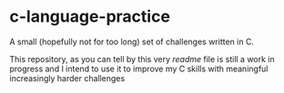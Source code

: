 # c-language-practice

A small (hopefully not for too long) set of challenges written in C.

This repository, as you can tell by this very _readme_ file is still a work in progress and I intend to use it to improve my C skills with meaningful increasingly harder challenges
